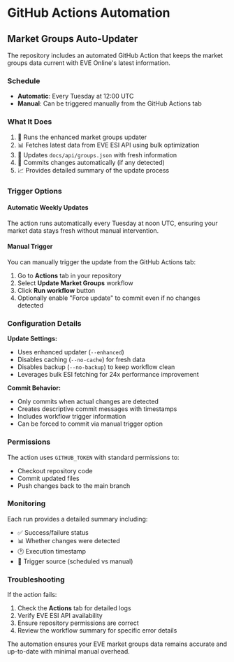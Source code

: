 # GitHub Actions Automation

## Market Groups Auto-Updater

The repository includes an automated GitHub Action that keeps the market groups data current with EVE Online's latest information.

### Schedule
- **Automatic**: Every Tuesday at 12:00 UTC
- **Manual**: Can be triggered manually from the GitHub Actions tab

### What It Does
1. 🚀 Runs the enhanced market groups updater
2. 📊 Fetches latest data from EVE ESI API using bulk optimization
3. 🔄 Updates `docs/api/groups.json` with fresh information
4. 📝 Commits changes automatically (if any detected)
5. 📈 Provides detailed summary of the update process

### Trigger Options

#### Automatic Weekly Updates
The action runs automatically every Tuesday at noon UTC, ensuring your market data stays fresh without manual intervention.

#### Manual Trigger
You can manually trigger the update from the GitHub Actions tab:

1. Go to **Actions** tab in your repository
2. Select **Update Market Groups** workflow
3. Click **Run workflow** button
4. Optionally enable "Force update" to commit even if no changes detected

### Configuration Details

**Update Settings:**
- Uses enhanced updater (`--enhanced`)
- Disables caching (`--no-cache`) for fresh data
- Disables backup (`--no-backup`) to keep workflow clean
- Leverages bulk ESI fetching for 24x performance improvement

**Commit Behavior:**
- Only commits when actual changes are detected
- Creates descriptive commit messages with timestamps
- Includes workflow trigger information
- Can be forced to commit via manual trigger option

### Permissions
The action uses `GITHUB_TOKEN` with standard permissions to:
- Checkout repository code
- Commit updated files
- Push changes back to the main branch

### Monitoring
Each run provides a detailed summary including:
- ✅ Success/failure status
- 📊 Whether changes were detected
- 🕐 Execution timestamp
- 🔄 Trigger source (scheduled vs manual)

### Troubleshooting
If the action fails:
1. Check the **Actions** tab for detailed logs
2. Verify EVE ESI API availability
3. Ensure repository permissions are correct
4. Review the workflow summary for specific error details

The automation ensures your EVE market groups data remains accurate and up-to-date with minimal manual overhead.